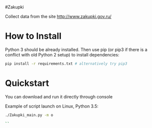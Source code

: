 #Zakupki

Collect data from the site http://www.zakupki.gov.ru/

# How to Install

Python 3 should be already installed. Then use pip (or pip3 if there is a conflict with old Python 2 setup) to install dependencies:

```bash
pip install -r requirements.txt # alternatively try pip3
```

# Quickstart

You can download and run it directly through console

Example of script launch on Linux, Python 3.5:

```bash
./Zakupki_main.py -m o

``
